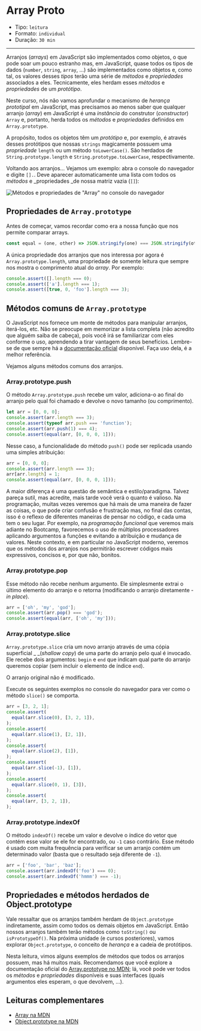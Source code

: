 # Array Proto

* Tipo: `leitura`
* Formato: `individual`
* Duração: `30 min`

***

Arranjos \(_arrays_\) em JavaScript são implementados como objetos, o que pode soar um pouco estranho mas, em JavaScript, quase todos os tipos de dados \(`number`, `string`, `array`, ...\) são implementados como objetos e, como tal, os valores desses _tipos_ terão uma série de _métodos_ e _propriedades_ associados a eles. Tecnicamente, eles herdam esses _métodos_ e _propriedades_ de um _protótipo_.

Neste curso, nós não vamos aprofundar o mecanismo de _herança prototipal_  em JavaScript, mas precisamos ao menos saber que qualquer arranjo \(_array_\) em JavaScript é uma _instância_ do construtor \(_constructor_\) `Array` e, portanto, herda todos os _métodos_ e _propriedades_ definidos em `Array.prototype`.

A propósito, todos os objetos têm um _protótipo_ e, por exemplo, é através desses protótipos que nossas `strings` magicamente possuem uma _propriedade_ `length` ou um método `toLowerCase()`. São herdados de `String.prototype.length` e `String.prototype.toLowerCase`, respectivamente.

Voltando aos arranjos... Vejamos um exemplo: abra o console do navegador e digite `[].`. Deve aparecer automaticamente uma lista com todos os _métodos_ e _propriedades _de nossa matriz vazia \(`[]`\):

![M&#xE9;todos e propriedades de &quot;Array&quot; no console do navegador](https://user-images.githubusercontent.com/110297/37485550-c77d636e-2859-11e8-8b76-21fc103691e5.png)

## Propriedades de `Array.prototype`

Antes de começar, vamos recordar como era a nossa função que nos permite
comparar arrays.

```js
const equal = (one, other) => JSON.stringify(one) === JSON.stringify(other);

```

A única propriedade dos arranjos que nos interessa por agora é `Array.prototype.length`, uma propriedade de somente leitura que sempre nos mostra o comprimento atual do _array_. Por exemplo:

```js
console.assert([].length === 0);
console.assert(['a'].length === 1);
console.assert([true, 0, 'foo'].length === 3);

```

## Métodos comuns de `Array.prototype`

O JavaScript nos fornece um monte de métodos para manipular arranjos, iterá-los, etc. Não se preocupe em memorizar a lista completa \(não acredito que alguém saiba de cabeça\), pois você irá se familiarizar com eles conforme o uso,  aprendendo a tirar vantagem de seus benefícios. Lembre-se de que sempre há a [documentação oficial](https://developer.mozilla.org/pt-BR/docs/Web/JavaScript/Reference/Global_Objects/Array) disponível. Faça uso dela, é a melhor referência.

Vejamos alguns métodos comuns dos arranjos.

### Array.prototype.push

O método `Array.prototype.push` recebe um valor, adiciona-o ao final do arranjo pelo qual foi chamado e devolve o novo tamanho \(ou comprimento\).

```js
let arr = [0, 0, 0];
console.assert(arr.length === 3);
console.assert(typeof arr.push === 'function');
console.assert(arr.push(1) === 4);
console.assert(equal(arr, [0, 0, 0, 1]));

```

Nesse caso, a funcionalidade do método `push()` pode ser replicada usando uma simples atribuição:

```js
arr = [0, 0, 0];
console.assert(arr.length === 3);
arr[arr.length] = 1;
console.assert(equal(arr, [0, 0, 0, 1]));

```

A maior diferença é uma questão de semântica e estilo/paradigma. Talvez pareça sutil, mas acredite, mais tarde você verá o quanto é valioso. Na programação, muitas vezes veremos que há mais de uma maneira de fazer as coisas, o que pode criar confusão e frustração mas, no final das contas, isso é o reflexo de diferentes maneiras de pensar no código, e cada uma tem o seu lugar. Por exemplo, na _programação funcional_ que veremos mais adiante no Bootcamp, favorecemos o uso de múltiplos processadores aplicando argumentos a funções e evitando a atribuição e mudança de valores. Neste contexto, e em particular no JavaScript moderno, veremos que os métodos dos arranjos nos permitirão escrever códigos mais expressivos, concisos e, por que não, bonitos.

### Array.prototype.pop

Esse método não recebe nenhum argumento. Ele simplesmente extrai o último elemento do arranjo e o retorna \(modificando o arranjo diretamente - _in place_\).

```js
arr = ['oh', 'my', 'god'];
console.assert(arr.pop() === 'god');
console.assert(equal(arr, ['oh', 'my']));

```

### Array.prototype.slice

`Array.prototype.slice` cria um novo arranjo através de uma cópia superficial _ _\(_shallow copy_\) de uma parte do arranjo pelo qual é invocado. Ele recebe dois argumentos: `begin` e `end` que indicam qual parte do arranjo queremos copiar \(sem incluir o elemento de índice `end`\).

O arranjo original não é modificado.

Execute os seguintes exemplos no console do navegador para ver como o método `slice()` se comporta.

```js
arr = [3, 2, 1];
console.assert(
  equal(arr.slice(0), [3, 2, 1]),
);
console.assert(
  equal(arr.slice(1), [2, 1]),
);
console.assert(
  equal(arr.slice(2), [1]),
);
console.assert(
  equal(arr.slice(-1), [1]),
);
console.assert(
  equal(arr.slice(0, 1), [3]),
);
console.assert(
  equal(arr, [3, 2, 1]),
);

```

### Array.prototype.indexOf

O método `indexOf()` recebe um valor e devolve o índice do vetor que contém esse valor se ele for encontrado, ou `-1` caso contrário.  Esse método é usado com muita frequência para verificar se um arranjo contém um determinado valor \(basta que o resultado seja diferente de `-1`\).

```js
arr = ['foo', 'bar', 'baz'];
console.assert(arr.indexOf('foo') === 0);
console.assert(arr.indexOf('hmmm') === -1);

```

## Propriedades e métodos herdados de Object.prototype

Vale ressaltar que os arranjos também herdam de `Object.prototype` indiretamente, assim como todos os demais objetos em JavaScript. Então nossos arranjos também terão métodos como `toString()` ou `isPrototypeOf()`. Na próxima unidade \(e cursos posteriores\), vamos explorar `Object.prototype`, o conceito de _herança_ e a cadeia de protótipos.

Nesta leitura, vimos alguns exemplos de métodos que todos os arranjos possuem, mas há muitos mais. Recomendamos que você explore a documentação oficial do [Array.prototype no MDN](https://developer.mozilla.org/pt-BR/docs/Web/JavaScript/Reference/Global_Objects/Array/prototype); lá, você pode ver todos os _métodos_ e _propriedades_ disponíveis e suas interfaces \(quais argumentos eles esperam, o que devolvem, ...\).

## Leituras complementares

* [Array na MDN](https://developer.mozilla.org/pt-BR/docs/Web/JavaScript/Reference/Global_Objects/Array)
* [Object.prototype na MDN](https://developer.mozilla.org/pt-BR/docs/Web/JavaScript/Reference/Global_Objects/Object/prototype)
